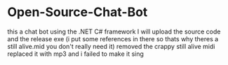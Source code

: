 # Open-Source-Chat-Bot
this a chat bot using the .NET C# framework I will upload the source code and the release exe (i put some references in there so thats why theres a still alive.mid you don't really need it)
removed the crappy still alive midi replaced it with mp3 and i failed to make it sing
